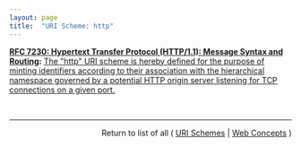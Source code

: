 ```yaml
---
layout: page
title:  "URI Scheme: http"
---
```


**[RFC 7230: Hypertext Transfer Protocol (HTTP/1.1): Message Syntax and Routing](/specs/IETF/RFC/7230 "The Hypertext Transfer Protocol (HTTP) is an application-level protocol for distributed, collaborative, hypertext information systems. HTTP has been in use by the World Wide Web global information initiative since 1990. This document provides an overview of HTTP architecture and its associated terminology, defines the &#34;http&#34; and &#34;https&#34; Uniform Resource Identifier (URI) schemes, defines the HTTP/1.1 message syntax and parsing requirements, and describes general security concerns for implementations."):** [The "http" URI scheme is hereby defined for the purpose of minting identifiers according to their association with the hierarchical namespace governed by a potential HTTP origin server listening for TCP connections on a given port.](http://tools.ietf.org/html/rfc7230#section-2.7.1 "Read documentation for URI Scheme &#34;http&#34;")

<br/>
<hr/>

<p style="text-align: right">Return to list of all ( <a href="../uri-schemes">URI Schemes</a> | <a href="../">Web Concepts</a> )</p>